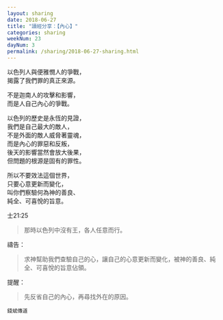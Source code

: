 ```yaml
---
layout: sharing
date: 2018-06-27
title: "讀經分享：【內心】"
categories: sharing
weekNum: 23
dayNum: 3
permalink: /sharing/2018-06-27-sharing.html
---
```


以色列人與便雅憫人的爭戰，  
揭露了我們罪的真正來源。  

不是迦南人的攻擊和影響，  
而是人自己內心的爭戰。  

以色列的歷史是永恆的見證，  
我們是自己最大的敵人，  
不是外面的敵人威脅著靈魂，  
而是內心的罪惡和反叛，  
後天的影響當然會放大後果，  
但問題的根源是固有的罪性。  

所以不要效法這個世界，  
只要心意更新而變化，  
叫你們察驗何為神的善良、  
純全、可喜悅的旨意。  

士21:25
>那時以色列中沒有王，各人任意而行。

禱告：
>求神幫助我們查驗自己的心，讓自己的心意更新而變化，被神的善良、純全、可喜悅的旨意佔領。

提醒：
>先反省自己的內心，再尋找外在的原因。

`錢斌傳道`
